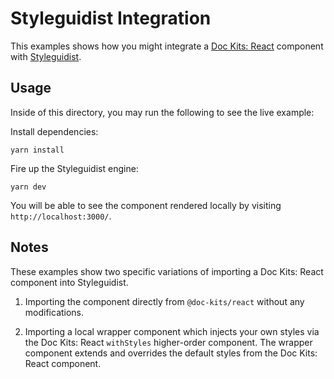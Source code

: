 # Styleguidist Integration

This examples shows how you might integrate a [Doc Kits: React](https://github.com/doc-kits/react) component with [Styleguidist](https://react-styleguidist.js.org/).

## Usage

Inside of this directory, you may run the following to see the live example:

Install dependencies:

`yarn install`

Fire up the Styleguidist engine:

`yarn dev`

You will be able to see the component rendered locally by visiting `http://localhost:3000/`.

## Notes

These examples show two specific variations of importing a Doc Kits: React component into Styleguidist.

1. Importing the component directly from `@doc-kits/react` without any modifications.

2. Importing a local wrapper component which injects your own styles via the Doc Kits: React `withStyles` higher-order component. The wrapper component extends and overrides the default styles from the Doc Kits: React component.
